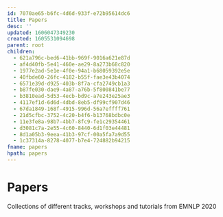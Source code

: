 ```yaml
---
id: 7070ae65-b6fc-4d6d-933f-e72b95614dc6
title: Papers
desc: ''
updated: 1606047349230
created: 1605531094698
parent: root
children:
  - 621a796c-bed6-41bb-969f-9016a621e87d
  - af4d40fb-5e41-460e-ae29-8a273b68c820
  - 1977e2ad-5e1e-4f0e-94a1-b68059392e5e
  - 40fbde60-26fc-4182-b55f-fae3e43b4074
  - 6571e39d-d925-403b-8f7a-cfa2749cb1a3
  - b87fe030-dae9-4a87-a76b-5f800841be77
  - b3810ead-5d53-4ecb-bd9c-a7e243e25ae3
  - 4117ef1d-6d6d-4dbd-8eb5-df99cf907d46
  - 67da1849-168f-4915-996d-56a7effff761
  - 21d5cfbc-3752-4c20-b4f6-b13768bdbc0e
  - 11e3fe8a-98b7-4bb7-8fc9-fe1c29354461
  - d3081c7a-2e55-4c60-8440-6d1f03e44481
  - 8d1a05b3-9eea-41b3-97cf-00a5fa7a9d55
  - 1c37314a-8278-4077-b7e4-724882b94215
fname: papers
hpath: papers
---
```

# Papers

Collections of different tracks, workshops and tutorials from EMNLP 2020

